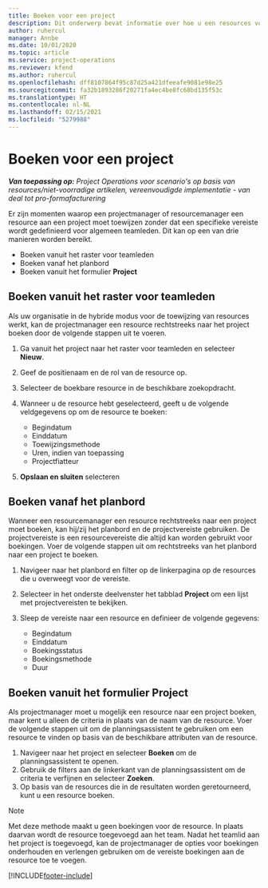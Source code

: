 ```yaml
---
title: Boeken voor een project
description: Dit onderwerp bevat informatie over hoe u een resources voor een project boekt.
author: ruhercul
manager: Annbe
ms.date: 10/01/2020
ms.topic: article
ms.service: project-operations
ms.reviewer: kfend
ms.author: ruhercul
ms.openlocfilehash: dff8107864f95c87d25a421dfeeafe9081e98e25
ms.sourcegitcommit: fa32b1893286f20271fa4ec4be8fc68bd135f53c
ms.translationtype: HT
ms.contentlocale: nl-NL
ms.lasthandoff: 02/15/2021
ms.locfileid: "5279988"
---
```

# <a name="book-to-a-project"></a>Boeken voor een project

_**Van toepassing op:** Project Operations voor scenario's op basis van resources/niet-voorradige artikelen, vereenvoudigde implementatie - van deal tot pro-formafacturering_

Er zijn momenten waarop een projectmanager of resourcemanager een resource aan een project moet toewijzen zonder dat een specifieke vereiste wordt gedefinieerd voor algemeen teamleden. Dit kan op een van drie manieren worden bereikt.

- Boeken vanuit het raster voor teamleden
- Boeken vanaf het planbord
- Boeken vanuit het formulier **Project**

## <a name="book-from-the-team-member-grid"></a>Boeken vanuit het raster voor teamleden

Als uw organisatie in de hybride modus voor de toewijzing van resources werkt, kan de projectmanager een resource rechtstreeks naar het project boeken door de volgende stappen uit te voeren.

1. Ga vanuit het project naar het raster voor teamleden en selecteer **Nieuw**.
2. Geef de positienaam en de rol van de resource op.
3. Selecteer de boekbare resource in de beschikbare zoekopdracht.
4. Wanneer u de resource hebt geselecteerd, geeft u de volgende veldgegevens op om de resource te boeken:

    - Begindatum
    - Einddatum
    - Toewijzingsmethode
    - Uren, indien van toepassing
    - Projectfiatteur

6. **Opslaan en sluiten** selecteren

## <a name="book-from-the-schedule-board"></a>Boeken vanaf het planbord

Wanneer een resourcemanager een resource rechtstreeks naar een project moet boeken, kan hij/zij het planbord en de projectvereiste gebruiken. De projectvereiste is een resourcevereiste die altijd kan worden gebruikt voor boekingen. Voer de volgende stappen uit om rechtstreeks van het planbord naar een project te boeken.

1. Navigeer naar het planbord en filter op de linkerpagina op de resources die u overweegt voor de vereiste.
2. Selecteer in het onderste deelvenster het tabblad **Project** om een lijst met projectvereisten te bekijken.
3. Sleep de vereiste naar een resource en definieer de volgende gegevens:

    - Begindatum
    - Einddatum
    - Boekingsstatus
    - Boekingsmethode
    - Duur

## <a name="book-from-the-project-form"></a>Boeken vanuit het formulier Project

Als projectmanager moet u mogelijk een resource naar een project boeken, maar kent u alleen de criteria in plaats van de naam van de resource. Voer de volgende stappen uit om de planningsassistent te gebruiken om een resource te vinden op basis van de beschikbare attributen van de resource. 

1. Navigeer naar het project en selecteer **Boeken** om de planningsassistent te openen.
2. Gebruik de filters aan de linkerkant van de planningsassistent om de criteria te verfijnen en selecteer **Zoeken**.
3. Op basis van de resources die in de resultaten worden geretourneerd, kunt u een resource boeken.

> [!NOTE]
> Met deze methode maakt u geen boekingen voor de resource. In plaats daarvan wordt de resource toegevoegd aan het team. Nadat het teamlid aan het project is toegevoegd, kan de projectmanager de opties voor boekingen onderhouden en verlengen gebruiken om de vereiste boekingen aan de resource toe te voegen.


[!INCLUDE[footer-include](../includes/footer-banner.md)]